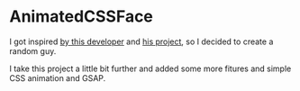 # AnimatedCSSFace

I got inspired [by this developer](https://github.com/WebDevSimplified) and [his project](https://github.com/WebDevSimplified/me-in-css), so I decided to create a random guy.

I take this project a little bit further and added some more fitures and simple CSS animation and GSAP.
